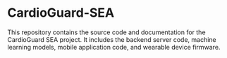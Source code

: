 # CardioGuard-SEA
This repository contains the source code and documentation for the CardioGuard SEA project. It includes the backend server code, machine learning models, mobile application code, and wearable device firmware. 
